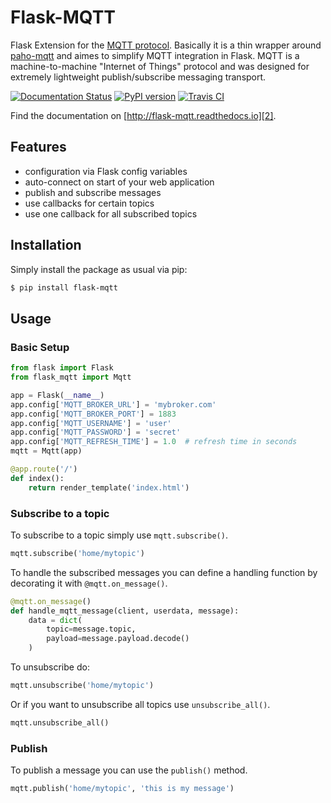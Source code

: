 # Flask-MQTT

Flask Extension for the [MQTT protocol][1]. Basically it is a thin wrapper
around [paho-mqtt][0] and aimes to simplify MQTT integration in Flask. MQTT is a
machine-to-machine "Internet of Things" protocol and was designed for extremely
lightweight publish/subscribe messaging transport.

[![Documentation Status](https://readthedocs.org/projects/flask-mqtt/badge/?version=latest)](http://flask-mqtt.readthedocs.io/en/latest/?badge=latest) [![PyPI version](https://badge.fury.io/py/Flask-MQTT.svg)](https://badge.fury.io/py/Flask-MQTT) [![Travis CI](https://travis-ci.org/MrLeeh/Flask-MQTT.svg?branch=master)](https://travis-ci.org/MrLeeh/Flask-MQTT.svg?branch=master)

Find the documentation on [http://flask-mqtt.readthedocs.io][2].

## Features

* configuration via Flask config variables
* auto-connect on start of your web application
* publish and subscribe messages
* use callbacks for certain topics
* use one callback for all subscribed topics

## Installation

Simply install the package as usual via pip:

```bash
$ pip install flask-mqtt
```

## Usage

### Basic Setup

```python
from flask import Flask
from flask_mqtt import Mqtt

app = Flask(__name__)
app.config['MQTT_BROKER_URL'] = 'mybroker.com'
app.config['MQTT_BROKER_PORT'] = 1883
app.config['MQTT_USERNAME'] = 'user'
app.config['MQTT_PASSWORD'] = 'secret'
app.config['MQTT_REFRESH_TIME'] = 1.0  # refresh time in seconds
mqtt = Mqtt(app)

@app.route('/')
def index():
    return render_template('index.html')

```

### Subscribe to a topic

To subscribe to a topic simply use `mqtt.subscribe()`.

```python
mqtt.subscribe('home/mytopic')
```

To handle the subscribed messages you can define a handling function by
decorating it with `@mqtt.on_message()`.

```python
@mqtt.on_message()
def handle_mqtt_message(client, userdata, message):
    data = dict(
        topic=message.topic,
        payload=message.payload.decode()
    )
```

To unsubscribe do:

```python
mqtt.unsubscribe('home/mytopic')
```

Or if you want to unsubscribe all topics use `unsubscribe_all()`.

```python
mqtt.unsubscribe_all()
```

### Publish

To publish a message you can use the `publish()` method.

```python
mqtt.publish('home/mytopic', 'this is my message')
```

[0]: https://github.com/eclipse/paho.mqtt.python
[1]: http://mqtt.org/
[2]: http://flask-mqtt.readthedocs.io/en/latest/
